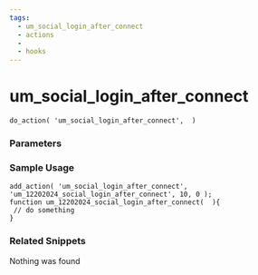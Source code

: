 ```yaml
---
tags: 
  - um_social_login_after_connect
  - actions
  - 
  - hooks
---
```

# um\_social\_login\_after\_connect

``` php:no-line-numbers
do_action( 'um_social_login_after_connect',  )
```
<div class='hook-sep'></div>

### Parameters

<div class='hook-sep'></div>



### Sample Usage

``` php:no-line-numbers
add_action( 'um_social_login_after_connect', 'um_12202024_social_login_after_connect', 10, 0 );
function um_12202024_social_login_after_connect(  ){
 // do something
}
```
<div class='hook-sep'></div>



### Related Snippets

Nothing was found

